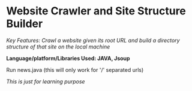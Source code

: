 # Website Crawler and Site Structure Builder

*Key Features: Crawl a website given its root URL and build a directory structure of that site on the local
machine*

**Language/platform/Libraries Used: JAVA, Jsoup**

Run news.java (this will only work for '/' separated urls)

*This is just for learning purpose*
